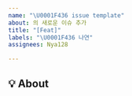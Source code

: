 ```yaml
---
name: "\U0001F436 issue template"
about: 의 새로운 이슈 추가
title: "[Feat]"
labels: "\U0001F436 나연"
assignees: Nya128

---
```


## 💡 About
<!--무엇에 관한 이슈인지 소개해주세요.-->
